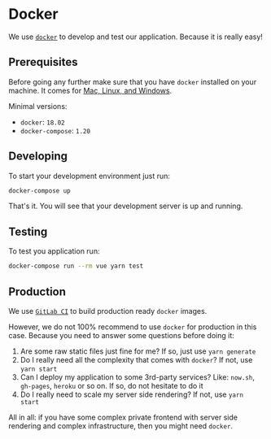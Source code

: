 # Docker

We use [`docker`](https://www.docker.com/) to develop and test our application.
Because it is really easy!


## Prerequisites 

Before going any further make sure that you have `docker` installed on your machine.
It comes for [Mac, Linux, and Windows](https://www.docker.com/community-edition).

Minimal versions:

- `docker`: `18.02`
- `docker-compose`: `1.20`


## Developing

To start your development environment just run:

```bash
docker-compose up
```

That's it. You will see that your development server is up and running.


## Testing

To test you application run:

```bash
docker-compose run --rm vue yarn test
```


## Production

We use [`GitLab CI`](gitlab-ci.md) to build production ready `docker` images.

However, we do not 100% recommend to use `docker` for production in this case.
Because you need to answer some questions before doing it:

1. Are some raw static files just fine for me? If so, just use `yarn generate`
2. Do I really need all the complexity that comes with `docker`? If not, use `yarn start`
3. Can I deploy my application to some 3rd-party services? Like: `now.sh`, `gh-pages`, `heroku` or so on. If so, do not hesitate to do it
4. Do I really need to scale my server side rendering? If not, use `yarn start`

All in all: if you have some complex private frontend with server side rendering and complex infrastructure, then you might need `docker`.
